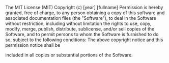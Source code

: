The MIT License (MIT)
Copyright (c) [year] [fullname]
Permission is hereby granted, free of charge, to any person obtaining
 a copy of this software and associated documentation
 files (the "Software"), to deal in the Software without restriction,
 including without limitation the rights to use, copy, modify, merge,
 publish, distribute, sublicense, and/or sell copies of the Software,
 and to permit persons to whom the Software is furnished to do so,
 subject to the following conditions:
The above copyright notice and this permission notice shall be

 included in all copies or substantial portions of the Software.
